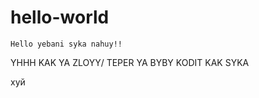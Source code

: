 # hello-world



    Hello yebani syka nahuy!!
YHHH KAK YA ZLOYY/  TEPER YA BYBY KODIT KAK SYKA
































хуй
